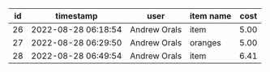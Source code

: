 |id|timestamp|user|item name|cost|
|---|---|---|---|---|
|26|2022-08-28 06:18:54|Andrew Orals|item|5.00|
|27|2022-08-28 06:29:50|Andrew Orals|oranges|5.00|
|28|2022-08-28 06:49:54|Andrew Orals|item|6.41|

